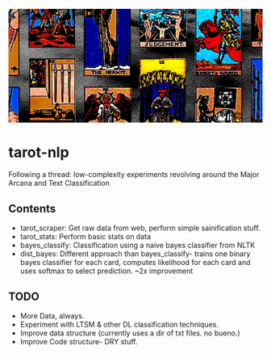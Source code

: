 ![header](tarot_header.jpg)
# tarot-nlp
Following a thread: low-complexity experiments revolving around the Major Arcana and Text Classification

Contents
--------
* tarot_scraper: 
	Get raw data from web, perform simple sainification stuff.
* tarot_stats: 
	Perform basic stats on data
* bayes_classify:
	Classification using a naive bayes classifier from NLTK
* dist_bayes:
	Different approach than bayes_classify- trains one binary bayes classifier for each card, 
	computes likelihood for each card and uses softmax to select prediction. ~2x improvement 

TODO
----
* More Data, always. 
* Experiment with LTSM & other DL classification techniques. 
* Improve data structure (currently uses a dir of txt files. no bueno.)
* Improve Code structure- DRY stuff. 
